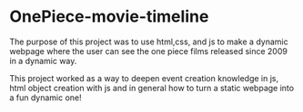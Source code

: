 # OnePiece-movie-timeline
The purpose of this project was to use html,css, and js to make a dynamic webpage where the user can see the one piece films released since 2009 in a  dynamic way.

This project worked as a way to deepen event creation knowledge in js, html object creation with js and in general how to turn a static webpage into a fun dynamic one!
